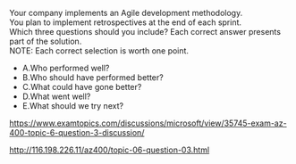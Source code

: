 Your company implements an Agile development methodology.<br/>You plan to implement retrospectives at the end of each sprint.<br/>Which three questions should you include? Each correct answer presents part of the solution.<br/>NOTE: Each correct selection is worth one point.<br/><ul><li class="multi-choice-item"><span class="multi-choice-letter" data-choice-letter="A">A.</span>Who performed well?</li><li class="multi-choice-item correct-hidden"><span class="multi-choice-letter" data-choice-letter="B">B.</span>Who should have performed better?</li><li class="multi-choice-item correct-hidden"><span class="multi-choice-letter" data-choice-letter="C">C.</span>What could have gone better?</li><li class="multi-choice-item"><span class="multi-choice-letter" data-choice-letter="D">D.</span>What went well?</li><li class="multi-choice-item correct-hidden"><span class="multi-choice-letter" data-choice-letter="E">E.</span>What should we try next?</li></ul><p><a href="https://www.examtopics.com/discussions/microsoft/view/35745-exam-az-400-topic-6-question-3-discussion/">https://www.examtopics.com/discussions/microsoft/view/35745-exam-az-400-topic-6-question-3-discussion/</a></p><p><a href="http://116.198.226.11/az400/topic-06-question-03.html">http://116.198.226.11/az400/topic-06-question-03.html</a></p><script src="https://giscus.app/client.js"                    data-repo="azsamples/az204"                    data-repo-id="R_kgDOMRXzDQ"                    data-category="General"                    data-category-id="DIC_kwDOMRXzDc4Cgi27"                    data-mapping="pathname"                    data-strict="0"                    data-reactions-enabled="0"                    data-emit-metadata="0"                    data-input-position="bottom"                    data-theme="preferred_color_scheme"                    data-lang="en"                    crossorigin="anonymous"                    async>                    </script>